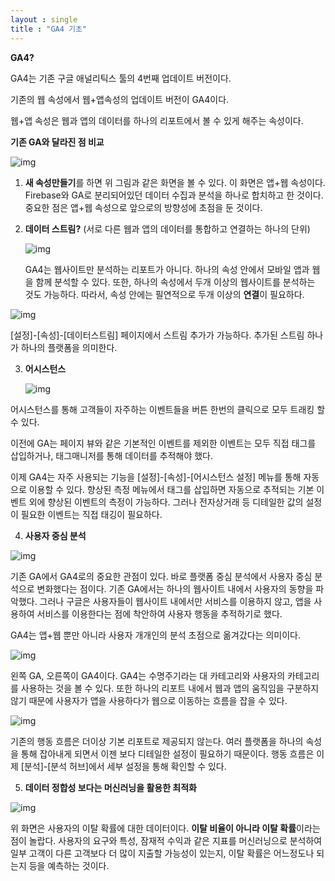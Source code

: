 ```yaml
---
layout : single
title : "GA4 기초"
---
```



**GA4?**


GA4는 기존 구글 애널리틱스 툴의 4번째 업데이트 버전이다.

기존의 웹 속성에서 웹+앱속성의 업데이트 버전이 GA4이다.

웹+앱 속성은 웹과 앱의 데이터를 하나의 리포트에서 볼 수 있게 해주는 속성이다.



**기존 GA와 달라진 점 비교**

![img](https://openads-real.s3.amazonaws.com/openadsAdmin/smart-editor/images/20201123115236723_adf5761d-8077-4390-abaf-d21508bf1c3e.jpg)

1. **새 속성만들기**를 하면 위 그림과 같은 화면을 볼 수 있다. 이 화면은 앱+웹 속성이다. Firebase와 GA로 분리되어있던 데이터 수집과 분석을 하나로 합치하고 한 것이다. 중요한 점은 앱+웹 속성으로 앞으로의 방향성에 초점을 둔 것이다.



2. **데이터 스트림?** (서로 다른 웹과 앱의 데이터를 통합하고 연결하는 하나의 단위)

   ![img](https://openads-real.s3.amazonaws.com/openadsAdmin/smart-editor/images/20201123115253479_f9d249c7-513f-48cd-850f-eb026fb754bc.jpg)

   GA4는 웹사이트만 분석하는 리포트가 아니다. 하나의 속성 안에서 모바일 앱과 웹을 함께 분석할 수 있다. 또한, 하나의 속성에서 두개 이상의 웹사이트를 분석하는 것도 가능하다. 따라서, 속성 안에는 필연적으로 두개 이상의 **연결**이 필요하다.

![img](https://openads-real.s3.amazonaws.com/openadsAdmin/smart-editor/images/20201123115311647_c465dd26-8470-47ab-a6c3-d1ec48747856.jpg)

[설정]-[속성]-[데이터스트림] 페이지에서 스트림 추가가 가능하다. 추가된 스트림 하나가 하나의 플랫폼을 의미한다.



3. **어시스턴스**

   ![img](https://openads-real.s3.amazonaws.com/openadsAdmin/smart-editor/images/20201123115324517_ef6779d6-1d19-4236-83e5-98ebc25c2fcb.jpg)

   

어시스턴스를 통해 고객들이 자주하는 이벤트들을 버튼 한번의 클릭으로 모두 트래킹 할 수 있다.

이전에 GA는 페이지 뷰와 같은 기본적인 이벤트를 제외한 이벤트는 모두 직접 태그를 삽입하거나, 태그매니저를 통해 데이터를 추적해야 했다. 

이제 GA4는 자주 사용되는 기능을 [설정]-[속성]-[어시스턴스 설정] 메뉴를 통해 자동으로 이용할 수 있다. 향상된 측정 메뉴에서 태그를 삽입하면 자동으로 추적되는 기본 이벤트 외에 향상된 이벤트의 측정이 가능하다. 그러나 전자상거래 등 디테일한 값의 설정이 필요한 이벤트는 직접 태깅이 필요하다.



4. **사용자 중심 분석**

![img](https://openads-real.s3.amazonaws.com/openadsAdmin/smart-editor/images/20201123115404456_99674ca5-ad48-4de9-9bb2-5051e206ce30.jpg)

기존 GA에서 GA4로의 중요한 관점이 있다. 바로 플랫폼 중심 분석에서 사용자 중심 분석으로 변화했다는 점이다. 기존 GA에서는 하나의 웹사이트 내에서 사용자의 동향을 파악했다. 그러나 구글은 사용자들이 웹사이트 내에서만 서비스를 이용하지 않고, 앱을 사용하여 서비스를 이용한다는 점에 착안하여 사용자 행동을 추적하기로 했다.

GA4는 앱+웹 뿐만 아니라 사용자 개개인의 분석 초점으로 옮겨갔다는 의미이다.

![img](https://openads-real.s3.amazonaws.com/openadsAdmin/smart-editor/images/20201123115422758_2208a114-0262-44c8-ab4b-d44b6d8a761b.jpg)

왼쪽 GA, 오른쪽이 GA4이다. GA4는 수명주기라는 대 카테고리와 사용자의 카테고리를 사용하는 것을 볼 수 있다. 또한 하나의 리포트 내에서 웹과 앱의 움직임을 구분하지 않기 때문에 사용자가 앱을 사용하다가 웹으로 이동하는 흐름을 잡을 수 있다.

![img](https://openads-real.s3.amazonaws.com/openadsAdmin/smart-editor/images/20201123115446998_97c7d8df-86b8-4046-a76c-7f5234f749ce.jpg)

기존의 행동 흐름은 더이상 기본 리포트로 제공되지 않는다. 여러 플랫폼을 하나의 속성을 통해 잡아내게 되면서 이젠 보다 디테일한 설정이 필요하기 때문이다. 행동 흐름은 이제 [분석]-[분석 허브]에서 세부 설정을 통해 확인할 수 있다.



5. **데이터 정합성 보다는 머신러닝을 활용한 최적화**

![img](https://openads-real.s3.amazonaws.com/openadsAdmin/smart-editor/images/20201123115514140_ad86519d-51be-4f15-8efa-0d5084d7dbd7.jpg)

위 화면은 사용자의 이탈 확률에 대한 데이터이다. **이탈 비율이 아니라 이탈 확률**이라는 점이 놀랍다.  사용자의 요구와 특성, 잠재적 수익과 같은 지표를 머신러닝으로 분석하여 일부 고객이 다른 고객보다 더 많이 지출할 가능성이 있는지, 이탈 확률은 어느정도나 되는지 등을 예측하는 것이다.
